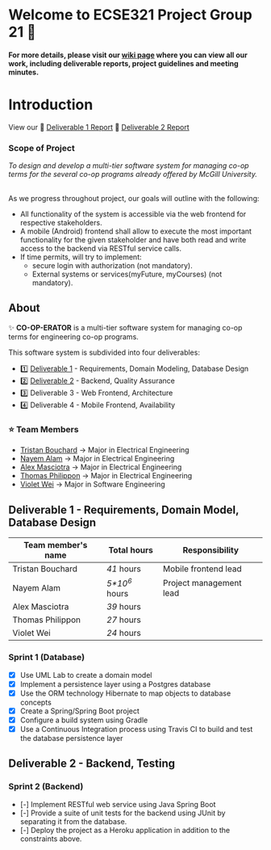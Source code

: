 # Welcome to ECSE321 Project Group 21 :dizzy:

#### For more details, please visit our [wiki page](https://github.com/McGill-ECSE321-Winter2019/ecse321-group-project-21/wiki) where you can view all our work, including deliverable reports, project guidelines and meeting minutes.

# Introduction

View our :star2: [Deliverable 1 Report](https://github.com/McGill-ECSE321-Winter2019/ecse321-group-project-21/wiki/Deliverable-1-Report)  :star2: [Deliverable 2 Report](https://github.com/McGill-ECSE321-Winter2019/ecse321-group-project-21/wiki/Deliverable-2-Report)

### Scope of Project

<i>To design and develop a multi-tier software system for managing co-op terms for the several co-op programs already offered by McGill University.</i></b>

<br/>As we progress throughout project, our goals will outline with the following:  
- All functionality of the system is accessible via the web frontend for respective stakeholders.
- A mobile (Android) frontend shall allow to execute the most important functionality for the given stakeholder 
and have both read and write access to the backend via RESTful service calls.
- If time permits, will try to implement:
  - secure login with authorization (not mandatory).
  - External systems or services(myFuture, myCourses) (not mandatory).

## About

:sparkles: **CO-OP-ERATOR** is a multi-tier software system for managing co-op terms for engineering co-op programs.

This software system is subdivided into four deliverables:

- :one: [Deliverable 1](https://github.com/McGill-ECSE321-Winter2019/ecse321-group-project-21/wiki/Deliverable-1-Report) - Requirements, Domain Modeling, Database Design
- :two: [Deliverable 2](https://github.com/McGill-ECSE321-Winter2019/ecse321-group-project-21/wiki/Deliverable-2-Report) - Backend, Quality Assurance
- :three: Deliverable 3 - Web Frontend, Architecture
- :four: Deliverable 4 - Mobile Frontend, Availability

### :star: Team Members
- [Tristan Bouchard](https://github.com/tbutch)    &rarr; Major in Electrical Engineering
- [Nayem Alam](https://github.com/nayemalam)       &rarr; Major in Electrical Engineering
- [Alex Masciotra](https://github.com/amasciotra)  &rarr; Major in Electrical Engineering
- [Thomas Philippon](https://github.com/thomasp05) &rarr; Major in Electrical Engineering
- [Violet Wei](https://github.com/violetwei)       &rarr; Major in Software Engineering


## Deliverable 1 - Requirements, Domain Model, Database Design

|Team member's name|Total hours|Responsibility         |
|------------------|--------------|-----------------------|
|Tristan Bouchard  |  _41_ hours  |Mobile frontend lead   |
|Nayem Alam        |  _5*10<sup>6</sup>_ hours   |Project management lead|
|Alex Masciotra    |  _39_ hours  |                       |
|Thomas Philippon  |  _27_ hours  |                       |
|Violet Wei        |  _24_ hours  |                       |

### Sprint 1 (Database)
- [x] Use UML Lab to create a domain model
- [x] Implement a persistence layer using a Postgres database
- [x] Use the ORM technology Hibernate to map objects to database concepts
- [x] Create a Spring/Spring Boot project
- [x] Configure a build system using Gradle
- [x] Use a Continuous Integration process using Travis CI to build and test the database persistence layer

## Deliverable 2 - Backend, Testing

### Sprint 2 (Backend)
- [-] Implement RESTful web service using Java Spring Boot
- [-] Provide a suite of unit tests for the backend using JUnit by separating it from the database.
- [-] Deploy the project as a Heroku application in addition to the constraints above.





